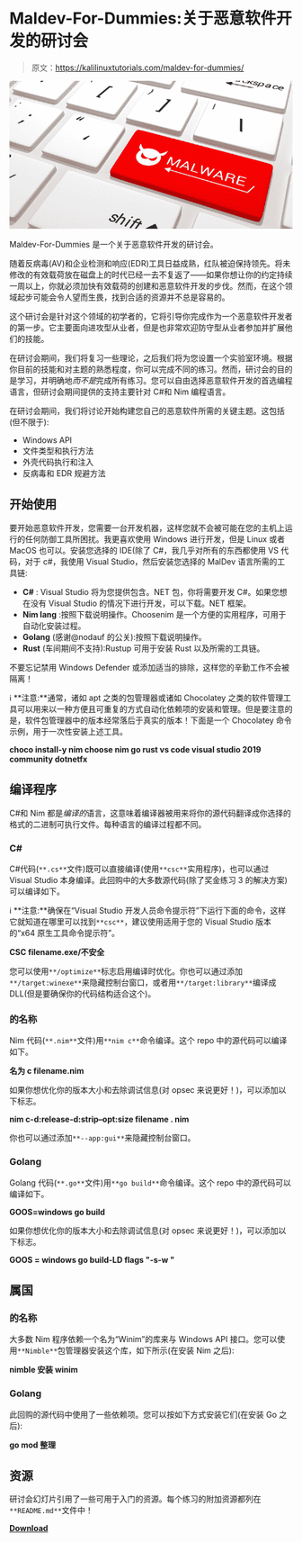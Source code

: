 # Maldev-For-Dummies:关于恶意软件开发的研讨会

> 原文：<https://kalilinuxtutorials.com/maldev-for-dummies/>

[![](img/9d8b4678e5684788714484e8e324a4fe.png)](https://blogger.googleusercontent.com/img/b/R29vZ2xl/AVvXsEiT0-mCKpp0Ak0zHv1l5v63TJCYL9YADxkJtHOWhPt3SSQVg10F4Wvy92InB8mlcIiRngLQLWLYB1LHNEA73mVXttR-qP0y_gzS64wKtAxyAzI5Nzku8FkH66IeQku9W8HUyL7FLS4HZ-BMptUrgfDPHM9o0C0skQ-9P3hTmN1GLjPy55ZorZkq38ki/s728/malware-obfuscation.png)

Maldev-For-Dummies 是一个关于恶意软件开发的研讨会。

随着反病毒(AV)和企业检测和响应(EDR)工具日益成熟，红队被迫保持领先。将未修改的有效载荷放在磁盘上的时代已经一去不复返了——如果你想让你的约定持续一周以上，你就必须加快有效载荷的创建和恶意软件开发的步伐。然而，在这个领域起步可能会令人望而生畏，找到合适的资源并不总是容易的。

这个研讨会是针对这个领域的初学者的，它将引导你完成作为一个恶意软件开发者的第一步。它主要面向进攻型从业者，但是也非常欢迎防守型从业者参加并扩展他们的技能。

在研讨会期间，我们将复习一些理论，之后我们将为您设置一个实验室环境。根据你目前的技能和对主题的熟悉程度，你可以完成不同的练习。然而，研讨会的目的是学习，并明确地*而不是*完成所有练习。您可以自由选择恶意软件开发的首选编程语言，但研讨会期间提供的支持主要针对 C#和 Nim 编程语言。

在研讨会期间，我们将讨论开始构建您自己的恶意软件所需的关键主题。这包括(但不限于):

*   Windows API
*   文件类型和执行方法
*   外壳代码执行和注入
*   反病毒和 EDR 规避方法

## 开始使用

要开始恶意软件开发，您需要一台开发机器，这样您就不会被可能在您的主机上运行的任何防御工具所困扰。我更喜欢使用 Windows 进行开发，但是 Linux 或者 MacOS 也可以。安装您选择的 IDE(除了 C#，我几乎对所有的东西都使用 VS 代码，对于 c#，我使用 Visual Studio，然后安装您选择的 MalDev 语言所需的工具链:

*   **C#** : Visual Studio 将为您提供包含。NET 包，你将需要开发 C#。如果您想在没有 Visual Studio 的情况下进行开发，可以下载。NET 框架。
*   **Nim lang** :按照下载说明操作。Choosenim 是一个方便的实用程序，可用于自动化安装过程。
*   **Golang** (感谢@nodauf 的公关):按照下载说明操作。
*   **Rust** (车间期间不支持):Rustup 可用于安装 Rust 以及所需的工具链。

不要忘记禁用 Windows Defender 或添加适当的排除，这样您的辛勤工作不会被隔离！

ℹ **注意:**通常，诸如 apt 之类的包管理器或诸如 Chocolatey 之类的软件管理工具可以用来以一种方便且可重复的方式自动化依赖项的安装和管理。但是要注意的是，软件包管理器中的版本经常落后于真实的版本！下面是一个 Chocolatey 命令示例，用于一次性安装上述工具。

**choco install-y nim choose nim go rust vs code visual studio 2019 community dotnetfx**

## 编译程序

C#和 Nim 都是*编译的*语言，这意味着编译器被用来将你的源代码翻译成你选择的格式的二进制可执行文件。每种语言的编译过程都不同。

### C#

C#代码(`**.cs**`文件)既可以直接编译(使用`**csc**`实用程序)，也可以通过 Visual Studio 本身编译。此回购中的大多数源代码(除了奖金练习 3 的解决方案)可以编译如下。

ℹ **注意:**确保在“Visual Studio 开发人员命令提示符”下运行下面的命令，这样它就知道在哪里可以找到`**csc**`，建议使用适用于您的 Visual Studio 版本的“x64 原生工具命令提示符”。

**CSC filename.exe/不安全**

您可以使用`**/optimize**`标志启用编译时优化。你也可以通过添加`**/target:winexe**`来隐藏控制台窗口，或者用`**/target:library**`编译成 DLL(但是要确保你的代码结构适合这个)。

### 的名称

Nim 代码(`**.nim**`文件)用`**nim c**`命令编译。这个 repo 中的源代码可以编译如下。

**名为 c filename.nim**

如果你想优化你的版本大小和去除调试信息(对 opsec 来说更好！)，可以添加以下标志。

**nim c-d:release-d:strip–opt:size filename . nim**

你也可以通过添加`**--app:gui**`来隐藏控制台窗口。

### Golang

Golang 代码(`**.go**`文件)用`**go build**`命令编译。这个 repo 中的源代码可以编译如下。

**GOOS=windows go build**

如果你想优化你的版本大小和去除调试信息(对 opsec 来说更好！)，可以添加以下标志。

**GOOS = windows go build-LD flags "-s-w "**

## 属国

### 的名称

大多数 Nim 程序依赖一个名为“Winim”的库来与 Windows API 接口。您可以使用`**Nimble**`包管理器安装这个库，如下所示(在安装 Nim 之后):

**nimble 安装 winim**

### Golang

此回购的源代码中使用了一些依赖项。您可以按如下方式安装它们(在安装 Go 之后):

**go mod 整理**

## 资源

研讨会幻灯片引用了一些可用于入门的资源。每个练习的附加资源都列在`**README.md**`文件中！

[**Download**](https://github.com/chvancooten/maldev-for-dummies)